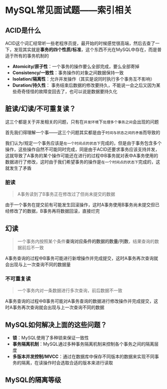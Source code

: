 # MySQL常见面试题——索引相关

## ACID是什么

ACID这个词汇经常听一些老程序员提，最开始的时候感觉很高端，然后去查了一下，发现其实就是**事务的四个性质/标准**，这个东西不光在MySQL中存在，而是普适于所有的事务机制的

- **Atomicity/原子性**：一个事务的操作要么全部完成，要么全部寄掉
- **Consistency/一致性**：事务操作的对象之间数据保持一致
- **Isolation/隔离性**：允许并发操作（其实是说同时执行多个事务互不影响）
- **Duration/持久性**： 事务结束后数据的修改要持久，不能说一会之后又因为某些奇奇怪怪的故障变回去了，也可以说是数据要持久化

## 脏读/幻读/不可重复读？

这三个都是关于并发相关的问题，只有在`并发环境`下`处理多个事务之间`会出现的问题

首先我们得理解一个事——这三个问题其实都是由于`时间与状态之间的矛盾`而导致的

我们认为/规定一个事务应该是`在一个时间点的状态下`完成的，但是由于事务包含多个操作，这些操作自然不可能同时完成，同是由于ACID还要求事务应该支持并发，这就导致了A事务的某个操作可能还在进行的过程中B事务就对表中A事务使用的数据进行了修改，这时由于我们希望事务的操作是`在一个时间点的状态下`完成的，这就发生了矛盾
### 脏读

> A事务读到了B事务正在修改过了但尚未提交的数据

由于一个事务在提交前有可能发生回滚操作，这时A事务使用B事务尚未提交但已经修改了的数据，B事务再将数据回滚，直接烂完

## 幻读

> 一个事务内按照某个条件**查询对应条件的数据的数量/列数**，结果查询的数据前后不一致

A事务查询的过程中B事务可能进行新增操作并完成提交，这时A事务再次查询就会出现与上一次查询不同的数据量
### 不可重复读

> 一个事务内对一条数据进行多次查询，前后数据不一致

A事务查询的过程中B事务可能对A事务查询的数据进行修改操作并完成提交，这时A事务再次查询就会出现与上一次查询不同的数据

## MySQL如何解决上面的这些问题？

- **锁**：MySQL使用了多种锁来保证一致性
- **事务隔离机制**：MySQL通过多种事务隔离机制来控制各个事务之间的隔离层度
- **多版本并发控制/MVCC**：通过在数据库中保存不同版本的数据来实现不同事务的隔离，在读操作时会选取合适的版本来进行读取

## MySQL的隔离等级

